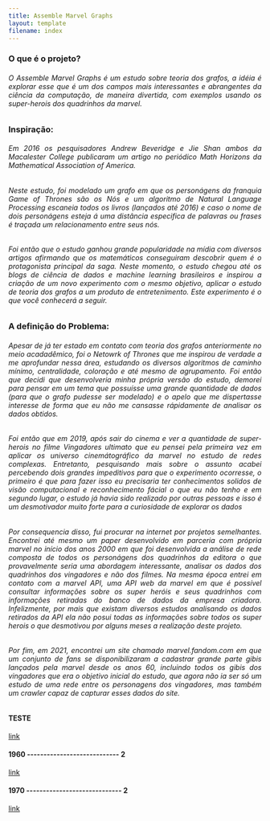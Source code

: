 ```yaml
---
title: Assemble Marvel Graphs
layout: template
filename: index
--- 
```


### **O que é o projeto?**

<div style="text-align: justify">
<h6>
  O Assemble Marvel Graphs é um estudo sobre teoria dos grafos, a idéia é explorar esse que é um dos campos mais interessantes e abrangentes da ciência da computação, de maneira divertida, com exemplos usando os super-herois dos quadrinhos da marvel.
</h6>
</div>

### **Inspiração:**

<div style="text-align: justify">
  <h6>Em 2016 os pesquisadores Andrew Beveridge e Jie Shan ambos da Macalester College publicaram um artigo no periódico Math Horizons da Mathematical Association of America. 
</h6>
<h6>
  Neste estudo, foi modelado um grafo em que os personágens da franquia Game of Thrones são os Nós e um algoritmo de Natural Language Processing escaneia todos os livros (lançados até 2016) e caso o nome de dois personágens esteja á uma distância especifica de palavras ou frases é traçada um relacionamento entre seus nós. 
</h6>
<h6>
  Foi então que o estudo ganhou grande popularidade na mídia com diversos artigos afirmando que os matemáticos conseguiram descobrir quem é o protagonista principal da saga. Neste momento, o estudo chegou até os blogs de ciência de dados e machine learning brasileiros e inspirou a criação de um novo experimento com o mesmo objetivo, aplicar o estudo de teoria dos grafos a um produto de entretenimento. Este experimento é o que você conhecerá a seguir. 
</h6>
</div>

### **A definição do Problema:**

<div style="text-align: justify">
 <h6>Apesar de já ter estado em contato com teoria dos grafos anteriormente no meio acadadêmico, foi o Netowrk of Thrones que me inspirou de verdade a me aprofundar nessa área, estudando os diversos algoritmos de caminho mínimo, centralidade, coloração e até mesmo de agrupamento. Foi então que decidi que desenvolveria minha própria versão do estudo, demorei para pensar em um tema que possuísse uma grande quantidade de dados (para que o grafo pudesse ser modelado) e o apelo que me dispertasse interesse de forma que eu não me cansasse rápidamente de analisar os dados obtidos.
 </h6>
 <h6>Foi então que em 2019, após sair do cinema e ver a quantidade de super-herois no filme Vingadores ultimato que eu pensei pela primeira vez em aplicar os universo cinemátográfico da marvel no estudo de redes complexas. Entretanto, pesquisando mais sobre o assunto acabei percebendo dois grandes impeditivos para que o experimento ocorresse, o primeiro é que para fazer isso eu precisaria ter conhecimentos solidos de visão computacional e reconhecimento fácial o que eu não tenho e em segundo lugar, o estudo já havia sido realizado por outras pessoas e isso é um desmotivador muito forte para a curiosidade de explorar os dados 
 </h6>
 <h6>Por consequencia disso, fui procurar na internet por projetos semelhantes. Encontrei até mesmo um paper desenvolvido em parceria com própria marvel no início dos anos 2000 em que foi desenvolvida a análise de rede composta de todos os personágens dos quadrinhos da editora o que provavelmente seria uma abordagem interessante, analisar os dados dos quadrinhos dos vingadores e não dos filmes. Na mesma época entrei em contato com a marvel API, uma API web da marvel em que é possível consultar informações sobre os super heróis e seus quadrinhos com informações retiradas do banco de dados da empresa criadora. Infelizmente, por mais que existam diversos estudos analisando os dados retirados da API ela não posui todas as informações sobre todos os super herois o que desmotivou por alguns meses a realização deste projeto.
  </h6>
 <h6>Por fim, em 2021, encontrei um site chamado marvel.fandom.com em que um conjunto de fans se disponibilizaram a cadastrar grande parte gibis lançados pela marvel desde os anos 60, incluindo todos os gibis dos vingadores que era o objetivo inicial do estudo, que agora não ia ser só um estudo de uma rede entre os personagens dos vingadores, mas também um crawler capaz de capturar esses dados do site.
  </h6>
</div>

#### TESTE
[link](https://rodrigoch99.github.io/Assemble-Avengers-Graph/teste) 

#### 1960 ---------------------------- 2
[link](https://rodrigoch99.github.io/Assemble-Avengers-Graph/grafos/anos_1960) 

#### 1970 ----------------------------- 2
[link](https://rodrigoch99.github.io/Assemble-Avengers-Graph/grafos/anos_1970) 



